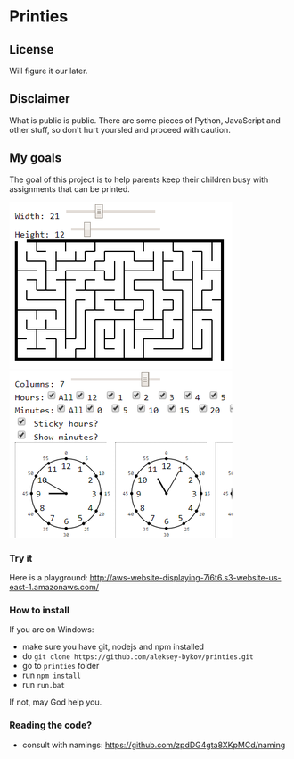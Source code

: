 # Printies

## License
Will figure it our later.

## Disclaimer

What is public is public. There are some pieces of Python, JavaScript and other stuff, so don't hurt yoursled and proceed with caution.

## My goals

The goal of this project is to help parents keep their children busy with assignments that can be printed.

<img src="./assets/maze-01.png" />
<img src="./assets/clock-02.png" />

### Try it

Here is a playground: http://aws-website-displaying-7i6t6.s3-website-us-east-1.amazonaws.com/

### How to install 

If you are on Windows:
- make sure you have git, nodejs and npm installed
- do `git clone https://github.com/aleksey-bykov/printies.git`
- go to `printies` folder
- run `npm install`
- run `run.bat`

If not, may God help you.

### Reading the code?
- consult with namings: https://github.com/zpdDG4gta8XKpMCd/naming
